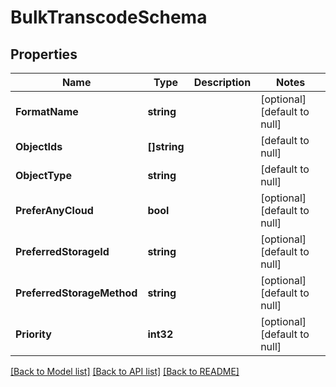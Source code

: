 # BulkTranscodeSchema

## Properties
Name | Type | Description | Notes
------------ | ------------- | ------------- | -------------
**FormatName** | **string** |  | [optional] [default to null]
**ObjectIds** | **[]string** |  | [default to null]
**ObjectType** | **string** |  | [default to null]
**PreferAnyCloud** | **bool** |  | [optional] [default to null]
**PreferredStorageId** | **string** |  | [optional] [default to null]
**PreferredStorageMethod** | **string** |  | [optional] [default to null]
**Priority** | **int32** |  | [optional] [default to null]

[[Back to Model list]](../README.md#documentation-for-models) [[Back to API list]](../README.md#documentation-for-api-endpoints) [[Back to README]](../README.md)



